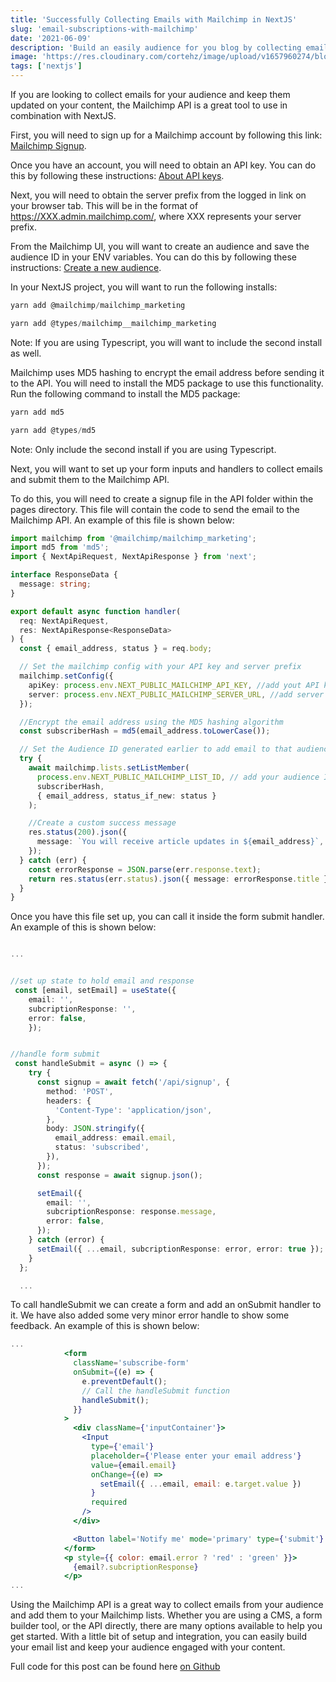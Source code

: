 ```yaml
---
title: 'Successfully Collecting Emails with Mailchimp in NextJS'
slug: 'email-subscriptions-with-mailchimp'
date: '2021-06-09'
description: 'Build an easily audience for you blog by collecting email subscriptions with Mailchimp API using NextJS.'
image: 'https://res.cloudinary.com/cortehz/image/upload/v1657960274/blog_images/main-image/graphQl.png'
tags: ['nextjs']
---
```


If you are looking to collect emails for your audience and keep them updated on your content, the Mailchimp API is a great tool to use in combination with NextJS.

First, you will need to sign up for a Mailchimp account by following this link: [Mailchimp Signup](https://mailchimp.com/signup/).

Once you have an account, you will need to obtain an API key. You can do this by following these instructions: [About API keys](https://mailchimp.com/help/about-api-keys/).

Next, you will need to obtain the server prefix from the logged in link on your browser tab. This will be in the format of https://XXX.admin.mailchimp.com/, where XXX represents your server prefix.

From the Mailchimp UI, you will want to create an audience and save the audience ID in your ENV variables. You can do this by following these instructions: [Create a new audience](https://mailchimp.com/help/create-audience/).

In your NextJS project, you will want to run the following installs:

```javascript
yarn add @mailchimp/mailchimp_marketing
```

```javascript
yarn add @types/mailchimp__mailchimp_marketing
```

Note: If you are using Typescript, you will want to include the second install as well.

Mailchimp uses MD5 hashing to encrypt the email address before sending it to the API. You will need to install the MD5 package to use this functionality. Run the following command to install the MD5 package:

```js
yarn add md5

yarn add @types/md5
```

Note: Only include the second install if you are using Typescript.

Next, you will want to set up your form inputs and handlers to collect emails and submit them to the Mailchimp API.

To do this, you will need to create a signup file in the API folder within the pages directory. This file will contain the code to send the email to the Mailchimp API. An example of this file is shown below:

```typescript
import mailchimp from '@mailchimp/mailchimp_marketing';
import md5 from 'md5';
import { NextApiRequest, NextApiResponse } from 'next';

interface ResponseData {
  message: string;
}

export default async function handler(
  req: NextApiRequest,
  res: NextApiResponse<ResponseData>
) {
  const { email_address, status } = req.body;

  // Set the mailchimp config with your API key and server prefix
  mailchimp.setConfig({
    apiKey: process.env.NEXT_PUBLIC_MAILCHIMP_API_KEY, //add yout API key here
    server: process.env.NEXT_PUBLIC_MAILCHIMP_SERVER_URL, //add server prefix here
  });

  //Encrypt the email address using the MD5 hashing algorithm
  const subscriberHash = md5(email_address.toLowerCase());

  // Set the Audience ID generated earlier to add email to that audience
  try {
    await mailchimp.lists.setListMember(
      process.env.NEXT_PUBLIC_MAILCHIMP_LIST_ID, // add your audience ID here
      subscriberHash,
      { email_address, status_if_new: status }
    );

    //Create a custom success message
    res.status(200).json({
      message: `You will receive article updates in ${email_address}`,
    });
  } catch (err) {
    const errorResponse = JSON.parse(err.response.text);
    return res.status(err.status).json({ message: errorResponse.title });
  }
}
```

Once you have this file set up, you can call it inside the form submit handler. An example of this is shown below:

```typescript

...


//set up state to hold email and response
 const [email, setEmail] = useState({
    email: '',
    subcriptionResponse: '',
    error: false,
    });


//handle form submit
 const handleSubmit = async () => {
    try {
      const signup = await fetch('/api/signup', {
        method: 'POST',
        headers: {
          'Content-Type': 'application/json',
        },
        body: JSON.stringify({
          email_address: email.email,
          status: 'subscribed',
        }),
      });
      const response = await signup.json();

      setEmail({
        email: '',
        subcriptionResponse: response.message,
        error: false,
      });
    } catch (error) {
      setEmail({ ...email, subcriptionResponse: error, error: true });
    }
  };

  ...
```

To call handleSubmit we can create a form and add an onSubmit handler to it. We have also added some very minor error handle to show some feedback. An example of this is shown below:

```jsx
...
            <form
              className='subscribe-form'
              onSubmit={(e) => {
                e.preventDefault();
                // Call the handleSubmit function
                handleSubmit();
              }}
            >
              <div className={'inputContainer'}>
                <Input
                  type={'email'}
                  placeholder={'Please enter your email address'}
                  value={email.email}
                  onChange={(e) =>
                    setEmail({ ...email, email: e.target.value })
                  }
                  required
                />
              </div>

              <Button label='Notify me' mode='primary' type={'submit'} />
            </form>
            <p style={{ color: email.error ? 'red' : 'green' }}>
              {email?.subcriptionResponse}
            </p>
...
```

Using the Mailchimp API is a great way to collect emails from your audience and add them to your Mailchimp lists. Whether you are using a CMS, a form builder tool, or the API directly, there are many options available to help you get started. With a little bit of setup and integration, you can easily build your email list and keep your audience engaged with your content.

Full code for this post can be found here [on Github](https://github.com/cortehz/nextjs-mailchimp-api)
